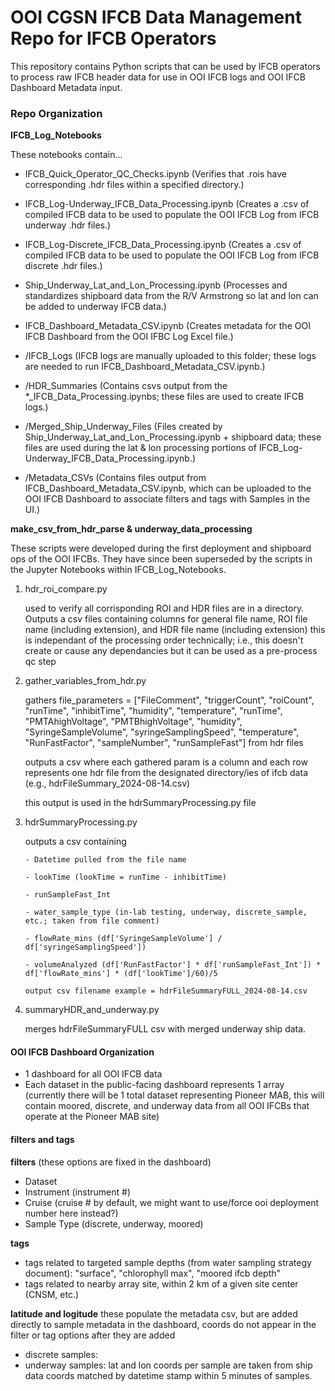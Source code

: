 # OOI CGSN IFCB Data Management Repo for IFCB Operators

This repository contains Python scripts that can be used by IFCB operators to process raw IFCB header data for use in OOI IFCB logs and 
OOI IFCB Dashboard Metadata input. 



### Repo Organization


**IFCB_Log_Notebooks**

These notebooks contain...
* IFCB_Quick_Operator_QC_Checks.ipynb (Verifies that .rois have corresponding .hdr files within a specified directory.)
* IFCB_Log-Underway_IFCB_Data_Processing.ipynb (Creates a .csv of compiled IFCB data to be used to populate the OOI IFCB Log from IFCB underway .hdr files.)
* IFCB_Log-Discrete_IFCB_Data_Processing.ipynb (Creates a .csv of compiled IFCB data to be used to populate the OOI IFCB Log from IFCB discrete .hdr files.)
* Ship_Underway_Lat_and_Lon_Processing.ipynb (Processes and standardizes shipboard data from the R/V Armstrong so lat and lon can be added to underway IFCB data.)
* IFCB_Dashboard_Metadata_CSV.ipynb (Creates metadata for the OOI IFCB Dashboard from the OOI IFBC Log Excel file.)

* /IFCB_Logs (IFCB logs are manually uploaded to this folder; these logs are needed to run IFCB_Dashboard_Metadata_CSV.ipynb.)
* /HDR_Summaries (Contains csvs output from the *_IFCB_Data_Processing.ipynbs; these files are used to create IFCB logs.)
* /Merged_Ship_Underway_Files (Files created by Ship_Underway_Lat_and_Lon_Processing.ipynb + shipboard data; these files are used during the lat & lon processing portions of IFCB_Log-Underway_IFCB_Data_Processing.ipynb.)
* /Metadata_CSVs (Contains files output from IFCB_Dashboard_Metadata_CSV.ipynb, which can be uploaded to the OOI IFCB Dashboard to associate filters and tags with Samples in the UI.) 


**make_csv_from_hdr_parse & underway_data_processing**

These scripts were developed during the first deployment and shipboard ops of the OOI IFCBs. They have since been superseded by the scripts in the Jupyter Notebooks within IFCB_Log_Notebooks.

1. hdr_roi_compare.py 

      used to verify all corrisponding ROI and HDR files are in a directory. Outputs a csv files containing columns for general file name, ROI file name (including extension), and HDR file name (including extension)
      this is independant of the processing order technically; i.e., this doesn't create or cause any dependancies but it can be used as a pre-process qc step

   
3. gather_variables_from_hdr.py

      gathers file_parameters = ["FileComment", "triggerCount", "roiCount", "runTime", "inhibitTime", "humidity", "temperature", "runTime", "PMTAhighVoltage", "PMTBhighVoltage", "humidity", "SyringeSampleVolume", "syringeSamplingSpeed", "temperature", "RunFastFactor", "sampleNumber", "runSampleFast"]
      from hdr files

      outputs a csv where each gathered param is a column and each row represents one hdr file from the designated directory/ies of ifcb data (e.g., hdrFileSummary_2024-08-14.csv)

      this output is used in the hdrSummaryProcessing.py file

4. hdrSummaryProcessing.py

      outputs a csv containing
   
       - Datetime pulled from the file name
   
       - lookTime (lookTime = runTime - inhibitTime)
   
       - runSampleFast_Int
   
       - water_sample_type (in-lab testing, underway, discrete_sample, etc.; taken from file comment)
   
       - flowRate_mins (df['SyringeSampleVolume'] / df['syringeSamplingSpeed'])
   
       - volumeAnalyzed (df['RunFastFactor'] * df['runSampleFast_Int']) * df['flowRate_mins'] * (df['lookTime']/60)/5

       output csv filename example = hdrFileSummaryFULL_2024-08-14.csv

6. summaryHDR_and_underway.py

    merges hdrFileSummaryFULL csv with merged underway ship data.



#### OOI IFCB Dashboard Organization
- 1 dashboard for all OOI IFCB data
- Each dataset in the public-facing dashboard represents 1 array (currently there will be 1 total dataset representing Pioneer MAB, this will contain moored, discrete, and underway data from all OOI IFCBs that operate at the Pioneer MAB site)

#### filters and tags

**filters** (these options are fixed in the dashboard)
- Dataset
- Instrument (instrument #)
- Cruise (cruise # by default, we might want to use/force ooi deployment number here instead?)
- Sample Type (discrete, underway, moored)

**tags**
- tags related to targeted sample depths (from water sampling strategy document): "surface", "chlorophyll max", "moored ifcb depth"
- tags related to nearby array site, within 2 km of a given site center (CNSM, etc.)

**latitude and logitude**
these populate the metadata csv, but are added directly to sample metadata in the dashboard, coords do not appear in the filter or tag options after they are added
- discrete samples:
- underway samples: lat and lon coords per sample are taken from ship data coords matched by datetime stamp within 5 minutes of samples. 




